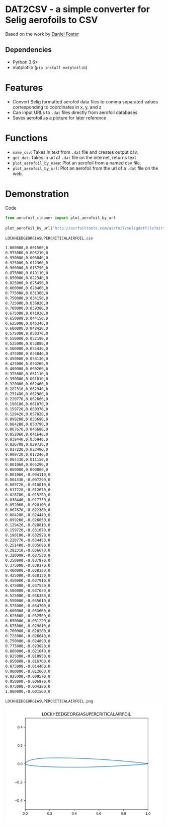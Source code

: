 # DAT2CSV - a simple converter for Selig aerofoils to CSV
Based on the work by [Daniel Foster](https://github.com/dnfost/)

## Dependencies
* Python 3.6+
* matplotlib (`pip install matplotlib`)

# Features
* Convert Selig formatted aerofoil data files to comma separated values corresponding to coordinates in x, y, and z
* Can input URLs to `.dat` files directly from aerofoil databases
* Saves aerofoil as a picture for later reference

# Functions
* `make_csv`: Takes in text from `.dat` file and creates output csv.
* `get_dat`: Takes in url of `.dat` file on the internet, returns text
* `plot_aerofoil_by_name`: Plot an aerofoil from a named csv file.
* `plot_aerofoil_by_url`: Plot an aerofoil from the url of a `.dat` file on the web.

# Demonstration
Code
```python
from aerofoil_cleaner import plot_aerofoil_by_url

plot_aerofoil_by_url("http://airfoiltools.com/airfoil/seligdatfile?airfoil=lg10sc-il")
```
`LOCKHEEDGEORGIASUPERCRITICALAIRFOIL.csv`
```
1.000000,0.001500,0
0.975000,0.005210,0
0.950000,0.008840,0
0.925000,0.012360,0
0.900000,0.015790,0
0.875000,0.019110,0
0.850000,0.022340,0
0.825000,0.025450,0
0.800000,0.028460,0
0.775000,0.031360,0
0.750000,0.034150,0
0.725000,0.036820,0
0.700000,0.039380,0
0.675000,0.041830,0
0.650000,0.044150,0
0.625000,0.046340,0
0.600000,0.048420,0
0.575000,0.050370,0
0.550000,0.052190,0
0.525000,0.053880,0
0.500000,0.055430,0
0.475000,0.056840,0
0.450000,0.058130,0
0.425000,0.059260,0
0.400000,0.060260,0
0.375000,0.061110,0
0.350000,0.061810,0
0.320000,0.062460,0
0.282310,0.062940,0
0.251480,0.062980,0
0.220770,0.062660,0
0.190180,0.061870,0
0.159720,0.060370,0
0.129420,0.057820,0
0.099280,0.053690,0
0.084280,0.050790,0
0.067670,0.046680,0
0.052060,0.041640,0
0.038440,0.035940,0
0.026780,0.029730,0
0.017220,0.023490,0
0.009720,0.017240,0
0.004330,0.011150,0
0.001060,0.005290,0
0.000000,0.000000,0
0.001060,-0.004110,0
0.004330,-0.007290,0
0.009720,-0.010010,0
0.017220,-0.012670,0
0.026780,-0.015250,0
0.038440,-0.017730,0
0.052060,-0.020100,0
0.067670,-0.022380,0
0.084280,-0.024440,0
0.099280,-0.026050,0
0.129420,-0.028810,0
0.159720,-0.031070,0
0.190180,-0.032920,0
0.220770,-0.034450,0
0.251480,-0.035690,0
0.282310,-0.036670,0
0.320000,-0.037530,0
0.350000,-0.037970,0
0.375000,-0.038170,0
0.400000,-0.038230,0
0.425000,-0.038130,0
0.450000,-0.037910,0
0.475000,-0.037530,0
0.500000,-0.037030,0
0.525000,-0.036380,0
0.550000,-0.035610,0
0.575000,-0.034700,0
0.600000,-0.033660,0
0.625000,-0.032500,0
0.650000,-0.031220,0
0.675000,-0.029810,0
0.700000,-0.028280,0
0.725000,-0.026640,0
0.750000,-0.024890,0
0.775000,-0.023020,0
0.800000,-0.021040,0
0.825000,-0.018950,0
0.850000,-0.016760,0
0.875000,-0.014460,0
0.900000,-0.012060,0
0.925000,-0.009570,0
0.950000,-0.006970,0
0.975000,-0.004280,0
1.000000,-0.001500,0

```


`LOCKHEEDGEORGIASUPERCRITICALAIRFOIL.png`
![Aerofoil](/demo/LOCKHEEDGEORGIASUPERCRITICALAIRFOIL.png)
